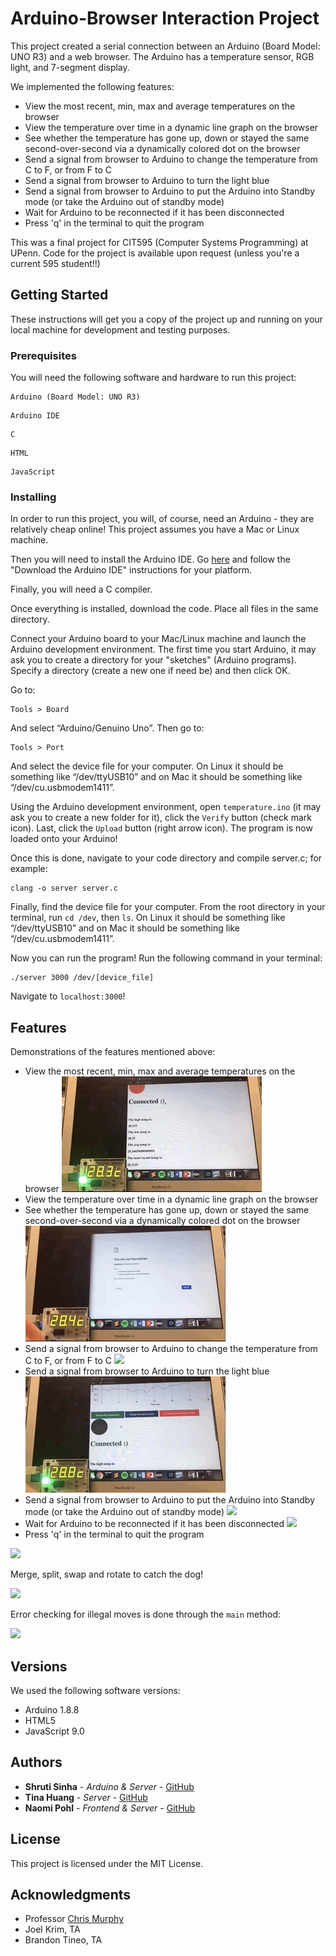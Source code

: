 # Arduino-Browser Interaction Project

This project created a serial connection between an Arduino (Board Model: UNO R3) and
a web browser. The Arduino has a temperature sensor, RGB light, and 7-segment display.

We implemented the following features:

* View the most recent, min, max and average temperatures on the browser
* View the temperature over time in a dynamic line graph on the browser
* See whether the temperature has gone up, down or stayed the same second-over-second
via a dynamically colored dot on the browser
* Send a signal from browser to Arduino to change the temperature from C to F, or from F to C
* Send a signal from browser to Arduino to turn the light blue
* Send a signal from browser to Arduino to put the Arduino into Standby mode (or take the Arduino out of standby mode)
* Wait for Arduino to be reconnected if it has been disconnected
* Press 'q' in the terminal to quit the program

This was a final project for CIT595 (Computer Systems Programming) at UPenn. Code for the project is available upon request (unless you're a current 595 student!!)

## Getting Started

These instructions will get you a copy of the project up and running on your local machine for development and testing purposes.

### Prerequisites

You will need the following software and hardware to run this project:

```
Arduino (Board Model: UNO R3)
```
```
Arduino IDE
```
```
C
```
```
HTML
```
```
JavaScript
```

### Installing

In order to run this project, you will, of course, need an Arduino - they are relatively cheap online! This project assumes you have a Mac or Linux machine.

Then you will need to install the Arduino IDE. Go [here](https://www.arduino.cc/en/Main/Software) and follow the "Download the Arduino IDE" instructions for your platform.

Finally, you will need a C compiler.

Once everything is installed, download the code. Place all files in the same directory.

Connect your Arduino board to your Mac/Linux machine and launch the Arduino development environment. The first time you start Arduino, it may ask you to create a directory for your "sketches" (Arduino programs). Specify a directory (create a new one if need be) and then click OK.

Go to:
```
Tools > Board
```
And select “Arduino/Genuino Uno”. Then go to:
```
Tools > Port
```
And select the device file for your computer. On Linux it should be something like “/dev/ttyUSB10” and on Mac it should be something like “/dev/cu.usbmodem1411”.

Using the Arduino development environment, open ```temperature.ino``` (it may ask you to create a new folder for it), click the ```Verify``` button (check mark icon). Last, click the ```Upload``` button (right arrow icon). The program is now loaded onto your Arduino!

Once this is done, navigate to your code directory and compile server.c; for example:
```
clang -o server server.c
```

Finally, find the device file for your computer. From the root directory in your terminal, run ```cd /dev```, then ```ls```. On Linux it should be something like “/dev/ttyUSB10” and on Mac it should be something like “/dev/cu.usbmodem1411”.

Now you can run the program! Run the following command in your terminal:
```
./server 3000 /dev/[device_file]
```

Navigate to ```localhost:3000```!

## Features

Demonstrations of the features mentioned above:

* View the most recent, min, max and average temperatures on the browser
![](DynamicTemperatures.gif)
* View the temperature over time in a dynamic line graph on the browser
* See whether the temperature has gone up, down or stayed the same second-over-second
via a dynamically colored dot on the browser
![](GraphDot.gif)
* Send a signal from browser to Arduino to change the temperature from C to F, or from F to C
![](changeTemperature.gif)
* Send a signal from browser to Arduino to turn the light blue
![](Blue.gif)
* Send a signal from browser to Arduino to put the Arduino into Standby mode (or take the Arduino out of standby mode)
![](Standby.gif)
* Wait for Arduino to be reconnected if it has been disconnected
![](Reconnecting.gif)
* Press 'q' in the terminal to quit the program


![](RandomizedBoard.gif)

Merge, split, swap and rotate to catch the dog!

![](PlayGame.gif)

Error checking for illegal moves is done through the ```main``` method:

![](ErrorChecking.gif)

## Versions

We used the following software versions:

* Arduino 1.8.8
* HTML5
* JavaScript 9.0

## Authors

* **Shruti Sinha** - *Arduino &amp; Server* - [GitHub](https://github.com/shruti0085)
* **Tina Huang** - *Server* - [GitHub](https://github.com/tinawh)
* **Naomi Pohl** - *Frontend &amp; Server* - [GitHub](https://github.com/naomipohl)

## License

This project is licensed under the MIT License.

## Acknowledgments

* Professor [Chris Murphy](http://www.cis.upenn.edu/~cdmurphy/)
* Joel Krim, TA
* Brandon Tineo, TA
